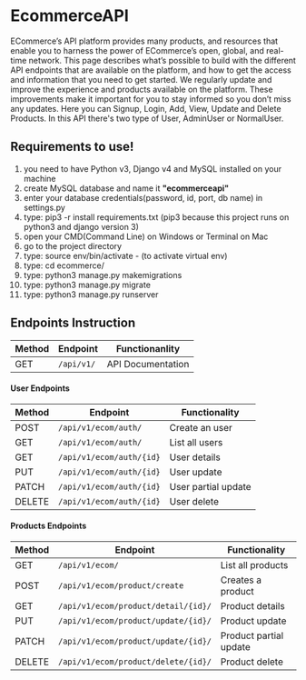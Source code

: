 # EcommerceAPI
ECommerce’s API platform provides many products, and resources that enable you to harness the power of ECommerce’s open, global, and real-time network.
This page describes what’s possible to build with the different API endpoints that are available on the platform, and how to get the access and information that you need to get started.
We regularly update and improve the experience and products available on the platform. These improvements make it important for you to stay informed so you don’t miss any updates.
Here you can Signup, Login, Add, View, Update and Delete Products. In this API there's two type of User, AdminUser or NormalUser.


<div id="requirements">
<h2>Requirements to use!</h2>
<ol>
    <li>you need to have Python v3, Django v4 and MySQL installed on your machine</li>
    <li>create MySQL database and name it <strong>"ecommerceapi"</strong></li>
    <li>enter your database credentials(password, id, port, db name) in settings.py</li>
    <li>type: pip3 -r install requirements.txt (pip3 because this project runs on python3 and django version 3)</li>
    <li>open your CMD(Command Line) on Windows or Terminal on Mac</li>
    <li>go to the project directory</li>
    <li>type: source env/bin/activate - (to activate virtual env)</li>
    <li>type: cd ecommerce/</li>
    <li>type: python3 manage.py makemigrations</li>
    <li>type: python3 manage.py migrate</li>
    <li>type: python3 manage.py runserver</li>
</ol>
</div>

## Endpoints  Instruction 
Method | Endpoint | Functionanlity
--- | --- | ---
GET | `/api/v1/` | API Documentation

#### User Endpoints

Method | Endpoint | Functionality
--- | --- | ---
POST | `/api/v1/ecom/auth/` | Create an user
GET | `/api/v1/ecom/auth/` | List all users
GET | `/api/v1/ecom/auth/{id}` | User details
PUT | `/api/v1/ecom/auth/{id}` | User update
PATCH | `/api/v1/ecom/auth/{id}` | User partial update
DELETE | `/api/v1/ecom/auth/{id}` | User delete

#### Products Endpoints

Method | Endpoint | Functionality
--- | --- | ---
GET | `/api/v1/ecom/` | List all products
POST | `/api/v1/ecom/product/create` | Creates a product
GET | `/api/v1/ecom/product/detail/{id}/` | Product details
PUT | `/api/v1/ecom/product/update/{id}/` | Product update
PATCH | `/api/v1/ecom/product/update/{id}/` | Product partial update
DELETE | `/api/v1/ecom/product/delete/{id}/` | Product delete
